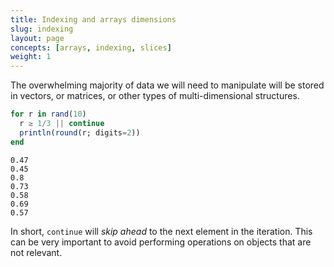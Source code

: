 ```yaml
---
title: Indexing and arrays dimensions
slug: indexing
layout: page
concepts: [arrays, indexing, slices]
weight: 1
---
```


The overwhelming majority of data we will need to manipulate will be stored in
vectors, or matrices, or other types of multi-dimensional structures.

````julia
for r in rand(10)
  r ≥ 1/3 || continue
  println(round(r; digits=2))
end
````


````
0.47
0.45
0.8
0.73
0.58
0.69
0.57
````





In short, `continue` will *skip ahead* to the next element in the iteration.
This can be very important to avoid performing operations on objects that are
not relevant.

